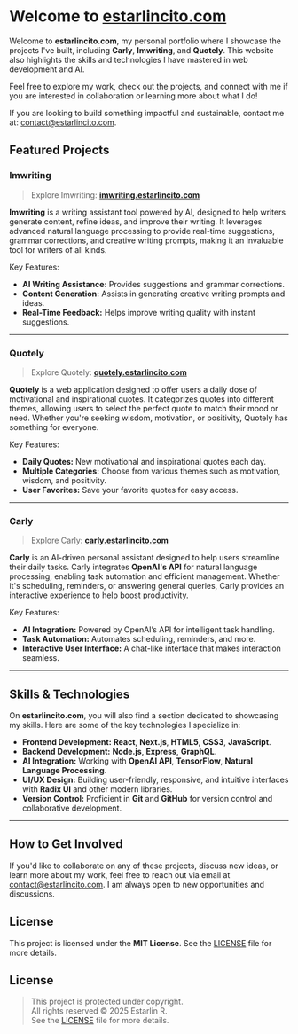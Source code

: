 # Welcome to [**estarlincito.com**](https://estarlincito.com)

Welcome to **estarlincito.com**, my personal portfolio where I showcase the projects I've built, including **Carly**, **Imwriting**, and **Quotely**. This website also highlights the skills and technologies I have mastered in web development and AI.

Feel free to explore my work, check out the projects, and connect with me if you are interested in collaboration or learning more about what I do!

If you are looking to build something impactful and sustainable, contact me at: [contact@estarlincito.com](mailto:contacto@estarlincito.com).

## Featured Projects

### **Imwriting**

> Explore Imwriting: [**imwriting.estarlincito.com**](https://imwriting.estarlincito.com)

**Imwriting** is a writing assistant tool powered by AI, designed to help writers generate content, refine ideas, and improve their writing. It leverages advanced natural language processing to provide real-time suggestions, grammar corrections, and creative writing prompts, making it an invaluable tool for writers of all kinds.

Key Features:

- **AI Writing Assistance:** Provides suggestions and grammar corrections.
- **Content Generation:** Assists in generating creative writing prompts and ideas.
- **Real-Time Feedback:** Helps improve writing quality with instant suggestions.

---

### **Quotely**

> Explore Quotely: [**quotely.estarlincito.com**](https://quotely.estarlincito.com)

**Quotely** is a web application designed to offer users a daily dose of motivational and inspirational quotes. It categorizes quotes into different themes, allowing users to select the perfect quote to match their mood or need. Whether you're seeking wisdom, motivation, or positivity, Quotely has something for everyone.

Key Features:

- **Daily Quotes:** New motivational and inspirational quotes each day.
- **Multiple Categories:** Choose from various themes such as motivation, wisdom, and positivity.
- **User Favorites:** Save your favorite quotes for easy access.

---

### **Carly**

> Explore Carly: [**carly.estarlincito.com**](https://carly.estarlincito.com)

**Carly** is an AI-driven personal assistant designed to help users streamline their daily tasks. Carly integrates **OpenAI's API** for natural language processing, enabling task automation and efficient management. Whether it's scheduling, reminders, or answering general queries, Carly provides an interactive experience to help boost productivity.

Key Features:

- **AI Integration:** Powered by OpenAI’s API for intelligent task handling.
- **Task Automation:** Automates scheduling, reminders, and more.
- **Interactive User Interface:** A chat-like interface that makes interaction seamless.

---

## Skills & Technologies

On **estarlincito.com**, you will also find a section dedicated to showcasing my skills. Here are some of the key technologies I specialize in:

- **Frontend Development:** **React**, **Next.js**, **HTML5**, **CSS3**, **JavaScript**.
- **Backend Development:** **Node.js**, **Express**, **GraphQL**.
- **AI Integration:** Working with **OpenAI API**, **TensorFlow**, **Natural Language Processing**.
- **UI/UX Design:** Building user-friendly, responsive, and intuitive interfaces with **Radix UI** and other modern libraries.
- **Version Control:** Proficient in **Git** and **GitHub** for version control and collaborative development.

---

## How to Get Involved

If you'd like to collaborate on any of these projects, discuss new ideas, or learn more about my work, feel free to reach out via email at [contact@estarlincito.com](mailto:contacto@estarlincito.com). I am always open to new opportunities and discussions.

## License

This project is licensed under the **MIT License**. See the [LICENSE](LICENSE) file for more details.

## License

> This project is protected under copyright.  
> All rights reserved © 2025 Estarlin R.  
> See the [LICENSE](../../LICENSE) file for more details.
